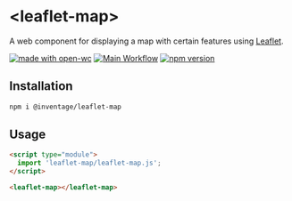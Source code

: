 # \<leaflet-map>

A web component for displaying a map with certain features using [Leaflet].

[![made with open-wc](https://img.shields.io/badge/made%20with-open--wc-%23217ff9?style=flat-square)](https://open-wc.org)
[![Main Workflow](https://img.shields.io/github/workflow/status/inventage/leaflet-map/Main%20Workflow?style=flat-square)](https://github.com/inventage/leaflet-map/actions?query=workflow%3A"Main+Workflow")
[![npm version](https://img.shields.io/npm/v/@inventage/leaflet-map?style=flat-square)](https://www.npmjs.com/package/@inventage/leaflet-map)

## Installation
```bash
npm i @inventage/leaflet-map
```

## Usage
```html
<script type="module">
  import 'leaflet-map/leaflet-map.js';
</script>

<leaflet-map></leaflet-map>
```

[Leaflet]: https://leafletjs.com/
